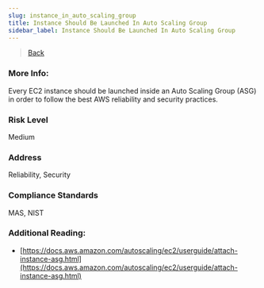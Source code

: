 ```yaml
---
slug: instance_in_auto_scaling_group
title: Instance Should Be Launched In Auto Scaling Group
sidebar_label: Instance Should Be Launched In Auto Scaling Group
---
```

> [Back](../../ec2monitoring)

### More Info:
Every EC2 instance should be launched inside an Auto Scaling Group (ASG) in order to follow the best AWS reliability and security practices.

### Risk Level
Medium

### Address
Reliability, Security

### Compliance Standards
MAS, NIST

### Additional Reading:
- [https://docs.aws.amazon.com/autoscaling/ec2/userguide/attach-instance-asg.html](https://docs.aws.amazon.com/autoscaling/ec2/userguide/attach-instance-asg.html) 

